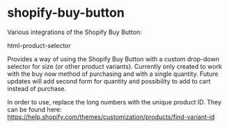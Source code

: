 # shopify-buy-button
Various integrations of the Shopify Buy Button:

html-product-selector

Provides a way of using the Shopify Buy Button with a custom drop-down selector for size (or other product variants). Currently only created to work with the buy now method of purchasing and with a single quantity. Future updates will add second form for quantity and possibility to add to cart instead of purchase. 

In order to use, replace the long numbers with the unique product ID. They can be found here: https://help.shopify.com/themes/customization/products/find-variant-id
